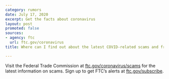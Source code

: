 ```yaml
---
category: rumors
date: July 17, 2020
excerpt: Get the facts about coronavirus
layout: post
promoted: false
sources:
- agency: ftc
  url: ftc.gov/coronavirus
title: Where can I find out about the latest COVID-related scams and frauds? 

---
```


Visit the Federal Trade Commission at [ftc.gov/coronavirus/scams](https://www.ftc.gov/coronavirus/scams-consumer-advice) for the latest information on scams. Sign up to get FTC’s alerts at [ftc.gov/subscribe](https://www.ftc.gov/stay-connected).

